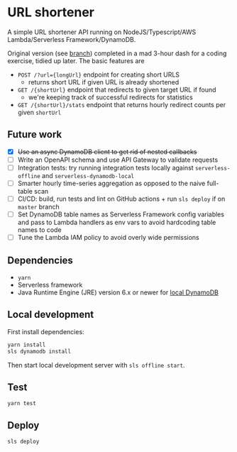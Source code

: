 # URL shortener

A simple URL shortener API running on NodeJS/Typescript/AWS Lambda/Serverless Framework/DynamoDB.

Original version (see [branch](https://github.com/epiphone/serverless-url-shortener/tree/3hours)) completed in a mad 3-hour dash for a coding exercise, tidied up later. The basic features are
- `POST /?url={longUrl}` endpoint for creating short URLS
  - returns short URL if given URL is already shortened
- `GET /{shortUrl}` endpoint that redirects to given target URL if found
  - we're keeping track of successful redirects for statistics
- `GET /{shortUrl}/stats` endpoint that returns hourly redirect counts per given `shortUrl`

## Future work
- [x] ~~Use an async DynamoDB client to get rid of nested callbacks~~
- [ ] Write an OpenAPI schema and use API Gateway to validate requests
- [ ] Integration tests: try running integration tests locally against `serverless-offline` and `serverless-dynamodb-local`
- [ ] Smarter hourly time-series aggregation as opposed to the naive full-table scan
- [ ] CI/CD: build, run tests and lint on GitHub actions + run `sls deploy` if on `master` branch
- [ ] Set DynamoDB table names as Serverless Framework config variables and pass to Lambda handlers as env vars to avoid hardcoding table names to code
- [ ] Tune the Lambda IAM policy to avoid overly wide permissions

## Dependencies
- `yarn`
- Serverless framework
- Java Runtime Engine (JRE) version 6.x or newer for [local DynamoDB](https://github.com/99xt/serverless-dynamodb-local)

## Local development

First install dependencies:

```bash
yarn install
sls dynamodb install
```

Then start local development server with `sls offline start`.

## Test

`yarn test`

## Deploy

`sls deploy`

